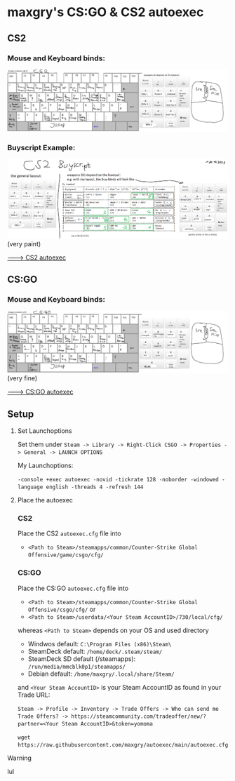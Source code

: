 # maxgry's CS:GO & CS2 autoexec


## CS2
### Mouse and Keyboard binds: 
![CS2 Keybinds](https://raw.githubusercontent.com/maxgry/autoexec/main/cs2_keys.png)

### Buyscript Example:
![CS2 Buyscript Example](https://raw.githubusercontent.com/maxgry/autoexec/main/cs2_buyscript_example.png)
(very paint)

[🡒 CS2 autoexec](autoexec.cfg)

## CS:GO
### Mouse and Keyboard binds: 
![CS:GO Keybinds](https://raw.githubusercontent.com/maxgry/autoexec/main/csgo_keys.png)
(very fine)

[🡒 CS:GO autoexec](csgo_autoexec.cfg)


## Setup

1.  Set Launchoptions

     Set them under `Steam -> Library -> Right-Click CSGO -> Properties -> General -> LAUNCH OPTIONS`

     My Launchoptions:

     `-console +exec autoexec -novid -tickrate 128 -noborder -windowed -language english -threads 4 -refresh 144`

2.  Place the autoexec
     ### CS2
    Place the CS2 `autoexec.cfg` file into 
    - `<Path to Steam>/steamapps/common/Counter-Strike Global Offensive/game/csgo/cfg/`

     ### CS:GO
    Place the CS:GO `autoexec.cfg` file into 
    - `<Path to Steam>/steamapps/common/Counter-Strike Global Offensive/csgo/cfg/` or
    - `<Path to Steam>/userdata/<Your Steam AccountID>/730/local/cfg/`


    whereas `<Path to Steam>` depends on your OS and used directory
    - Windwos default: `C:\Program Files (x86)\Steam\`
    - SteamDeck default: `/home/deck/.steam/steam/`
    - SteamDeck SD default (/steamapps): `/run/media/mmcblk0p1/steamapps/`
    - Debian default: `/home/maxgry/.local/share/Steam/`
  
    and `<Your Steam AccountID>` is your Steam AccountID as found in your Trade URL:

    `Steam -> Profile -> Inventory -> Trade Offers -> Who can send me Trade Offers? -> https://steamcommunity.com/tradeoffer/new/?partner=<Your Steam AccountID>&token=yomoma`

     `wget https://raw.githubusercontent.com/maxgry/autoexec/main/autoexec.cfg`

> [!WARNING]
> lul
